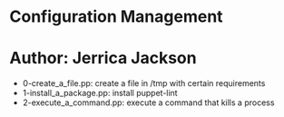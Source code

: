 # Configuration Management
# Author: Jerrica Jackson
* 0-create_a_file.pp: create a file in /tmp with certain requirements
* 1-install_a_package.pp: install puppet-lint
* 2-execute_a_command.pp: execute a command that kills a process
